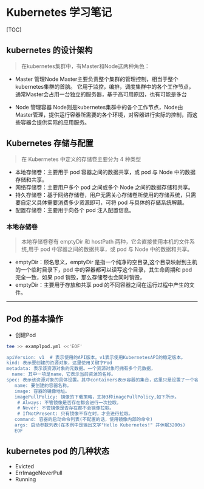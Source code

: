 # Kubernetes 学习笔记

[TOC]

## kubernetes 的设计架构

> 在kubernetes集群中，有Master和Node这两种角色：

- Master 管理Node
    Master主要负责整个集群的管理控制，相当于整个kubernetes集群的首脑。
    它用于监控，编排，调度集群中的各个工作节点，通常Master会占用一台独立的服务器，基于高可用原因，也有可能是多台

- Node 管理容器
    Node则是kubernetes集群中的各个工作节点，Node由Master管理，提供运行容器所需要的各个环境，对容器进行实际的控制，而这些容器会提供实际的应用服务。

## Kubernetes 存储与配置

> 在 Kubermetes 中定义的存储卷主要分为 4 种类型

- 本地存储卷：主要用于 pod 容器之间的数据共享，或 pod 与 Node 中的数据存储和共享。
- 网络存储卷：主要用户多个 pod 之间或多个 Node 之间的数据存储和共享。
- 持久存储卷：基于网络存储卷，用户无需关心存储卷所使用的存储系统，只需要自定义具体需要消费多少资源即可，可将 pod 与具体的存储系统解藕。
- 配置存储卷：主要用于向各个 pod 注入配置信息。

### 本地存储卷

> 本地存储卷卷有 emptyDir 和 hostPath 两种，它会直接使用本机的文件系统,用于 pod 中容器之间的数据共享，或 pod 与 Node 中的数据和共享。

- emptyDir：顾名思义，emptyDir 是指一个纯净的空目录,这个目录映射到主机的一个临时目录下，pod 中的容器都可以读写这个目录，其生命周期和 pod 完全一致，如果 pod 销毁，那么存储卷也会同时销毁，
- emptyDir：主要用于存放和共享 pod 的不同容器之间在运行过程中产生的文件。

----

## Pod 的基本操作

- 创建Pod

```bash
tee >> examplpod.yml <<'EOF'

apiVersion: v1  # 表示使用的API版本。v1表示使用KubernetesAPI的稳定版本。
kind: 表示要创建的资源对象，这里使用关键字Pod
metadata: 表示该资源对象的元数据。一个资源对象可拥有多个元数据，
  name: 其中一项是name，它表示当前资源的名称。
spec: 表示该资源对象的具体设置。其中containers表示容器的集合，这里只是设置了一个容器，该容器的属性如下。
   name: 要创建的容器名称。
   image: 容器的镜像地址。
   imagePullPolicy: 镜像的下载策略，支持3种imagePullPolicy,如下所示。
    # Always: 不管镜像是否存在都会进行一次拉取。
    # Never: 不管镜像是否存在都不会镜像拉取。
    # IfNotPresent: 只有镜像不存在时，才会进行拉取。
   command: 容器的启动命令列表(不配置的话，使用镜像内部的命令)
   args: 启动参数列表(在本例中是输出文字"Hello Kubernetes!" 并休眠3200s)
   EOF
   ```

## kubernetes pod 的几种状态

- Evicted
- ErrImageNeverPull
- Running

